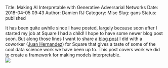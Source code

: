 Title: Making AI Interpretable with Generative Adversarial Networks
Date: 2018-04-05 09:43
Author: Damien RJ
Category: Misc
Slug: gans
Status: published

It has been quite awhile since I have posted, largely because soon after I started my job at Square I had a child! I hope to have some newer blog post soon. But along those lines I want to share a [blog post](https://medium.com/square-corner-blog/making-ai-interpretable-with-generative-adversarial-networks-766abc953edf) I did with a coworker ([Juan Hernandez](https://www.linkedin.com/in/juan-hernandez-025a5532/)) for Square that gives a taste of some of the cool data science work we have been up to. This post covers work we did to create a framework for making models interpretable.  
[![](https://cdn-images-1.medium.com/max/800/1*lhYEmrsW9kqgB8nfIb9GJQ.png)](https://medium.com/square-corner-blog/making-ai-interpretable-with-generative-adversarial-networks-766abc953edf)
